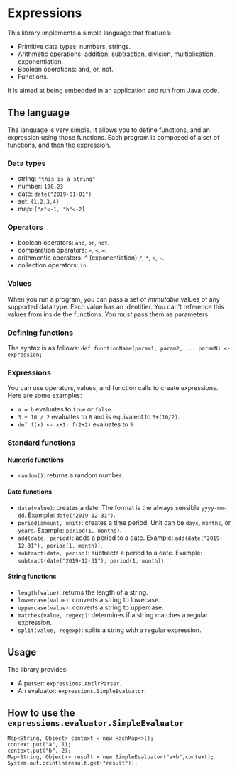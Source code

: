 # Expressions

This library implements a simple language that features:

* Primitive data types: numbers, strings.
* Arithmetic operations: addition, subtraction, division, multiplication, exponentiation.
* Boolean operations: and, or, not.
* Functions.

It is aimed at being embedded in an application and run from Java code.

## The language

The language is very simple. It allows you to define functions, and an expression using those functions.
Each program is composed of a set of functions, and then the expression.

### Data types

* string: `"this is a string"`
* number: `100.23`
* date: `date("2019-01-01")`
* set: `{1,2,3,4}`
* map: `["a"<-1, "b"<-2]`

### Operators

* boolean operators: `and`, `or`, `not`.
* comparation operators: `>`, `<`, `=`.
* arithmentic operators: `^` (exponentiation) `/`, `*`, `+`, `-`.
* collection operators: `in`.

### Values

When you run a program, you can pass a set of _immutable_ values of any supported data type. Each value has
an identifier. You can't reference this values from inside the functions. You _must_ pass them as parameters.

### Defining functions

The syntax is as follows: `def functionName(param1, param2, ... paramN) <- expression;`

### Expressions

You can use operators, values, and function calls to create expressions. Here are some examples:

* `a = b` evaluates to `true` or `false`.
* `3 + 10 / 2` evaluates to `8` and is equivalent to `3+(10/2)`.
* `def f(x) <- x+1; f(2+2)` evaluates to `5`

### Standard functions

#### Numeric functions

* `random()`: returns a random number.

#### Date functions

* `date(value)`: creates a date. The format is the always sensible `yyyy-mm-dd`. Example: `date("2019-12-31")`.
* `period(amount, unit)`: creates a time period. Unit can be `days`, `months`, or `years`. Example: `period(1, months)`.
* `add(date, period)`: adds a period to a date. Example: `add(date("2019-12-31"), period(1, month))`.
* `subtract(date, period)`: subtracts a period to a date. Example: `subtract(date("2019-12-31"), period(1, month))`.

#### String functions

* `length(value)`: returns the length of a string.
* `lowercase(value)`: converts a string to lowecase.
* `uppercase(value)`: converts a string to uppercase.
* `matches(value, regexp)`: determines if a string matches a regular expression.
* `split(value, regexp)`: splits a string with a regular expression.

## Usage

The library provides:

* A parser: ```expressions.AntlrParser```.
* An evaluator: ```expressions.SimpleEvaluator```.

## How to use the ```expressions.evaluator.SimpleEvaluator```

    Map<String, Object> context = new HashMap<>();
    context.put("a", 1);
    context.put("b", 2);
    Map<String, Object>> result = new SimpleEvaluator("a+b",context);
    System.out.println(result.get("result"));



    

